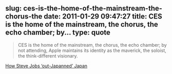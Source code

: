 slug: ces-is-the-home-of-the-mainstream-the-chorus-the
date: 2011-01-29 09:47:27
title: CES is the home of the mainstream, the chorus, the echo chamber; by...
type: quote
---

> CES is the home of the mainstream, the chorus, the echo chamber; by not attending, Apple maintains its identity as the maverick, the soloist, the think-different visionary.

[How Steve Jobs ‘out-Japanned’ Japan](http://www.sfgate.com/cgi-bin/article.cgi?f=/g/a/2011/01/28/apop012811.DTL)
